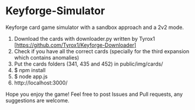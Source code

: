 # Keyforge-Simulator
Keyforge card game simulator with a sandbox approach and a 2v2 mode.

1. Download the cards with downloader.py written by Tyrox1 [https://github.com/Tyrox1/Keyforge-Downloader]
2. Check if you have all the correct cards (specially for the third expansion which contains anomalies)
3. Put the cards folders (341, 435 and 452) in public/img/cards/
4. $ npm install
5. $ node app.js
6. http://localhost:3000/

Hope you enjoy the game!
Feel free to post Issues and Pull requests, any suggestions are welcome.

